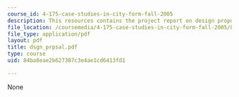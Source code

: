 ```yaml
---
course_id: 4-175-case-studies-in-city-form-fall-2005
description: This resources contains the project report on design proposal in alexandria.
file_location: /coursemedia/4-175-case-studies-in-city-form-fall-2005/84ba8eae2b627387c3e4ae1cd6413fd1_dsgn_prpsal.pdf
file_type: application/pdf
layout: pdf
title: dsgn_prpsal.pdf
type: course
uid: 84ba8eae2b627387c3e4ae1cd6413fd1

---
```

None